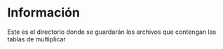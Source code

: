 # Información
Este es el directorio donde se guardarán los archivos que contengan las tablas de multiplicar